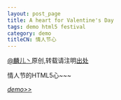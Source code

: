 ```yaml
---
layout: post_page
title: A heart for Valentine's Day
tags: demo html5 festival
category: demo
titleCN: 情人节心
---
```


[@麟儿丶](http://weibo.com/13511031)原创,转载请注明[出处](http://lynn-cc.github.io)

情人节的HTML5心~~~

[_demo>>_](/demo/2014-02-13-A-Heart-For-Valentine's-Day/index.html)
